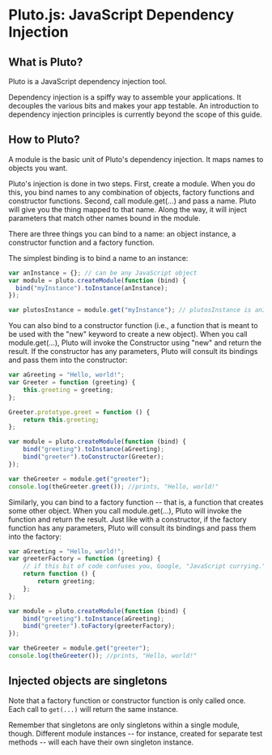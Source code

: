 Pluto.js: JavaScript Dependency Injection
=========================================

What is Pluto?
--------------
Pluto is a JavaScript dependency injection tool.

Dependency injection is a spiffy way to assemble your applications. It decouples the various bits and makes your app testable. An introduction to dependency injection principles is currently beyond the scope of this guide.

How to Pluto?
-------------
A module is the basic unit of Pluto's dependency injection. It maps names to objects you want.

Pluto's injection is done in two steps. First, create a module. When you do this, you bind names to any combination of objects, factory functions and constructor functions. Second, call module.get(...) and pass a name. Pluto will give you the thing mapped to that name. Along the way, it will inject parameters that match other names bound in the module.

There are three things you can bind to a name: an object instance, a constructor function and a factory function.

The simplest binding is to bind a name to an instance:

```  js
var anInstance = {}; // can be any JavaScript object
var module = pluto.createModule(function (bind) {
  bind("myInstance").toInstance(anInstance);
});

var plutosInstance = module.get("myInstance"); // plutosInstance is anInstance
```

You can also bind to a constructor function (i.e., a function that is meant to be used with the "new" keyword to create a new object). When you call module.get(...), Pluto will invoke the Constructor using "new" and return the result. If the constructor has any parameters, Pluto will consult its bindings and pass them into the constructor:

```  js
var aGreeting = "Hello, world!";
var Greeter = function (greeting) {
    this.greeting = greeting;
};

Greeter.prototype.greet = function () {
    return this.greeting;
};

var module = pluto.createModule(function (bind) {
    bind("greeting").toInstance(aGreeting);
    bind("greeter").toConstructor(Greeter);
});

var theGreeter = module.get("greeter");
console.log(theGreeter.greet()); //prints, "Hello, world!"
```

Similarly, you can bind to a factory function -- that is, a function that creates some other object. When you call module.get(...), Pluto will invoke the function and return the result. Just like with a constructor, if the factory function has any parameters, Pluto will consult its bindings and pass them into the factory:

```  js
var aGreeting = "Hello, world!";
var greeterFactory = function (greeting) {
    // if this bit of code confuses you, Google, "JavaScript currying." ;-)
    return function () {
        return greeting;
    };
};

var module = pluto.createModule(function (bind) {
    bind("greeting").toInstance(aGreeting);
    bind("greeter").toFactory(greeterFactory);
});

var theGreeter = module.get("greeter");
console.log(theGreeter()); //prints, "Hello, world!"
```

Injected objects are singletons
-------------------------------

Note that a factory function or constructor function is only called once. Each call to `get(...)` will return the
same instance.

Remember that singletons are only singletons within a single module, though. Different module instances -- for instance,
created for separate test methods -- will each have their own singleton instance.

